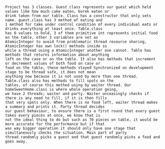     Project has 3 classes. Guest class represents our guest which held values like how much cake eaten, borek eaten or
    drink taken from our table. Class has a constructor that only sets name. guest.class has 3 method of eating and
    1 method for take under control condition of every individual eats or drinks everything at least once. Table.class
    has 6 values to hold, 3 of them primitive int represents initial food on the table, other 3 variables are set as
    AtomicInteger to avoid from problematic thread resource sharing, AtomicInteger has own lock() methods inside so
    while a thread using a AtomicInteger another one cannot. Table has methods that returns information about anything
    left on the case or on the table. It also has methods that increment or decrement values of both food on case or
    food on the table, these methods stayed Synchronized on development stage to be thread safe, it does not mean
    anything now because it is not used by more than one thread. Table.class also has methods to fill spots on the
    tables, of course this method using by waiter thread. Our homeSweetHome.class is where whole operation going,
    we have 2 threads; waiter and party. Waiter unceasingly checks if there is any need to fill, if it is then fills
    that very spots only. When there is no food left, waiter thread makes a summary and prints it. Party thread decides
    our guest behaviour, to ensure there is a first round that every guest takes every pieces at once, we know that is
    not the ideal thing to do but such as 70 pieces on table, it would be more accurate for the performance but if that
    was way bigger operation it should only have one stage that simultaneously checks the situation. Main part of party
    thread randomly picks a guest and that guest randomly picks a food and goes away.
